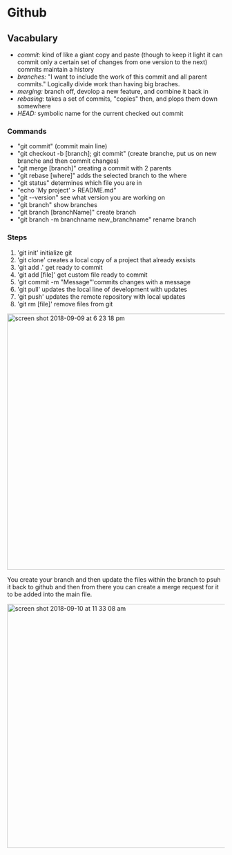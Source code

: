 # Github
## Vacabulary
- *commit:* kind of like a giant copy and paste (though to keep it light it can commit only a certain set of changes from one version to the next) commits maintain a history
- *branches:* "I want to include the work of this commit and all parent commits." Logically divide work than having big braches.
- *merging:* branch off, devolop a new feature, and combine it back in
- *rebasing:* takes a set of commits, "copies" then, and plops them down somewhere
- *HEAD:* symbolic name for the current checked out commit

### Commands 
- "git commit" (commit main line)
- "git checkout -b [branch]; git commit" (create branche, put us on new branche and then commit changes)
- "git merge [branch]" creating a commit with 2 parents
- "git rebase [where]" adds the selected branch to the where
- "git status" determines which file you are in
- "echo 'My project' > README.md" 
- "git --version" see what version you are working on
- "git branch" show branches
- "git branch [branchName]"  create branch
- "git branch -m branchname new_branchname" rename branch

### Steps
1. 'git init' initialize git
2. 'git clone' creates a local copy of a project that already exsists
3. 'git add .' get ready to commit
4. 'git add [file]' get custom file ready to commit
5. 'git commit -m "Message"'commits changes with a message
6. 'git pull' updates the local line of development with updates
7. 'git push' updates the remote repository with local updates
6. 'git rm [file]' remove files from git

<img width="594" alt="screen shot 2018-09-09 at 6 23 18 pm" src="https://user-images.githubusercontent.com/42748054/45269503-7acccb00-b45d-11e8-8577-25336980b3e5.png">

You create your branch and then update the files within the branch to psuh it back to github and then from there you can create a merge request for it to be added into the main file.

<img width="566" alt="screen shot 2018-09-10 at 11 33 08 am" src="https://user-images.githubusercontent.com/42748054/45307599-6506e680-b4ed-11e8-935e-ce2706a494e8.png">
